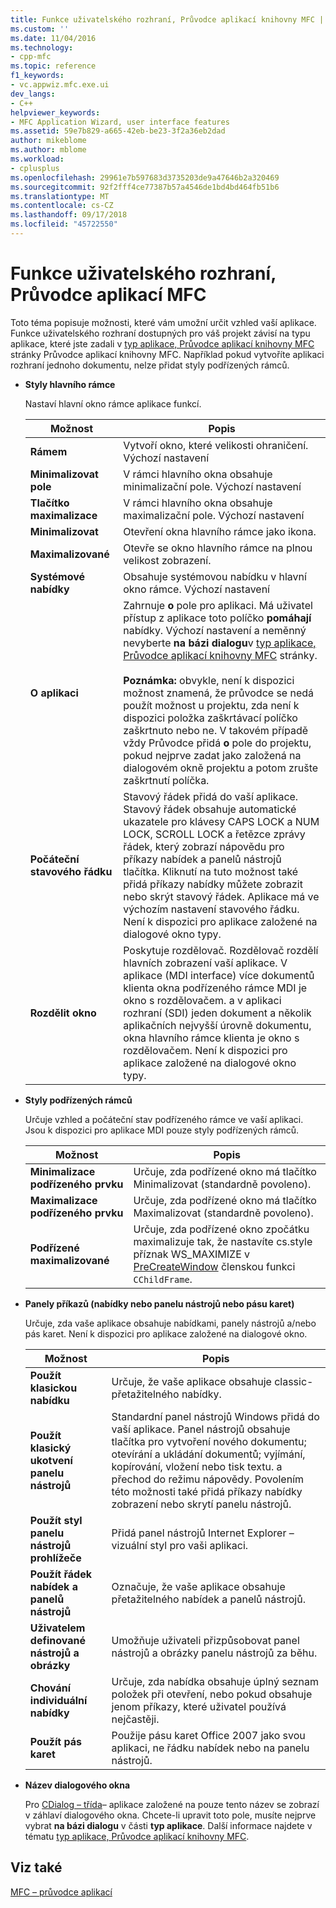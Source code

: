 ```yaml
---
title: Funkce uživatelského rozhraní, Průvodce aplikací knihovny MFC | Dokumentace Microsoftu
ms.custom: ''
ms.date: 11/04/2016
ms.technology:
- cpp-mfc
ms.topic: reference
f1_keywords:
- vc.appwiz.mfc.exe.ui
dev_langs:
- C++
helpviewer_keywords:
- MFC Application Wizard, user interface features
ms.assetid: 59e7b829-a665-42eb-be23-3f2a36eb2dad
author: mikeblome
ms.author: mblome
ms.workload:
- cplusplus
ms.openlocfilehash: 29961e7b597683d3735203de9a47646b2a320469
ms.sourcegitcommit: 92f2fff4ce77387b57a4546de1bd4bd464fb51b6
ms.translationtype: MT
ms.contentlocale: cs-CZ
ms.lasthandoff: 09/17/2018
ms.locfileid: "45722550"
---
```

# <a name="user-interface-features-mfc-application-wizard"></a>Funkce uživatelského rozhraní, Průvodce aplikací MFC

Toto téma popisuje možnosti, které vám umožní určit vzhled vaší aplikace. Funkce uživatelského rozhraní dostupných pro váš projekt závisí na typu aplikace, které jste zadali v [typ aplikace, Průvodce aplikací knihovny MFC](../../mfc/reference/application-type-mfc-application-wizard.md) stránky Průvodce aplikací knihovny MFC. Například pokud vytvoříte aplikaci rozhraní jednoho dokumentu, nelze přidat styly podřízených rámců.  
  
- **Styly hlavního rámce**

   Nastaví hlavní okno rámce aplikace funkcí.  
  
   |Možnost|Popis|  
   |------------|-----------------|  
   |**Rámem**|Vytvoří okno, které velikosti ohraničení. Výchozí nastavení|  
   |**Minimalizovat pole**|V rámci hlavního okna obsahuje minimalizační pole. Výchozí nastavení|  
   |**Tlačítko maximalizace**|V rámci hlavního okna obsahuje maximalizační pole. Výchozí nastavení|  
   |**Minimalizovat**|Otevření okna hlavního rámce jako ikona.|  
   |**Maximalizované**|Otevře se okno hlavního rámce na plnou velikost zobrazení.|  
   |**Systémové nabídky**|Obsahuje systémovou nabídku v hlavní okno rámce. Výchozí nastavení|  
   |**O aplikaci**|Zahrnuje **o** pole pro aplikaci. Má uživatel přístup z aplikace toto políčko **pomáhají** nabídky. Výchozí nastavení a neměnný nevyberte **na bázi dialogu**v [typ aplikace, Průvodce aplikací knihovny MFC](../../mfc/reference/application-type-mfc-application-wizard.md) stránky.<br /><br /> **Poznámka:** obvykle, není k dispozici možnost znamená, že průvodce se nedá použít možnost u projektu, zda není k dispozici položka zaškrtávací políčko zaškrtnuto nebo ne. V takovém případě vždy Průvodce přidá **o** pole do projektu, pokud nejprve zadat jako založená na dialogovém okně projektu a potom zrušte zaškrtnutí políčka.|  
   |**Počáteční stavového řádku**|Stavový řádek přidá do vaší aplikace. Stavový řádek obsahuje automatické ukazatele pro klávesy CAPS LOCK a NUM LOCK, SCROLL LOCK a řetězce zprávy řádek, který zobrazí nápovědu pro příkazy nabídek a panelů nástrojů tlačítka. Kliknutí na tuto možnost také přidá příkazy nabídky můžete zobrazit nebo skrýt stavový řádek. Aplikace má ve výchozím nastavení stavového řádku. Není k dispozici pro aplikace založené na dialogové okno typy.|  
   |**Rozdělit okno**|Poskytuje rozdělovač. Rozdělovač rozdělí hlavních zobrazení vaší aplikace. V aplikace (MDI interface) více dokumentů klienta okna podřízeného rámce MDI je okno s rozdělovačem. a v aplikaci rozhraní (SDI) jeden dokument a několik aplikačních nejvyšší úrovně dokumentu, okna hlavního rámce klienta je okno s rozdělovačem. Není k dispozici pro aplikace založené na dialogové okno typy.|  
  
- **Styly podřízených rámců**

   Určuje vzhled a počáteční stav podřízeného rámce ve vaší aplikaci. Jsou k dispozici pro aplikace MDI pouze styly podřízených rámců.  
  
   |Možnost|Popis|  
   |------------|-----------------|  
   |**Minimalizace podřízeného prvku**|Určuje, zda podřízené okno má tlačítko Minimalizovat (standardně povoleno).|  
   |**Maximalizace podřízeného prvku**|Určuje, zda podřízené okno má tlačítko Maximalizovat (standardně povoleno).|  
   |**Podřízené maximalizované**|Určuje, zda podřízené okno zpočátku maximalizuje tak, že nastavíte cs.style příznak WS_MAXIMIZE v [PreCreateWindow](../../mfc/reference/cwnd-class.md#precreatewindow) členskou funkci `CChildFrame`.|  
  
- **Panely příkazů (nabídky nebo panelu nástrojů nebo pásu karet)**

   Určuje, zda vaše aplikace obsahuje nabídkami, panely nástrojů a/nebo pás karet. Není k dispozici pro aplikace založené na dialogové okno.  
  
   |Možnost|Popis|  
   |------------|-----------------|  
   |**Použít klasickou nabídku**|Určuje, že vaše aplikace obsahuje classic-přetažitelného nabídky.|  
   |**Použít klasický ukotvení panelu nástrojů**|Standardní panel nástrojů Windows přidá do vaší aplikace. Panel nástrojů obsahuje tlačítka pro vytvoření nového dokumentu; otevírání a ukládání dokumentů; vyjímání, kopírování, vložení nebo tisk textu. a přechod do režimu nápovědy. Povolením této možnosti také přidá příkazy nabídky zobrazení nebo skrytí panelu nástrojů.|  
   |**Použít styl panelu nástrojů prohlížeče**|Přidá panel nástrojů Internet Explorer – vizuální styl pro vaši aplikaci.|  
   |**Použít řádek nabídek a panelů nástrojů**|Označuje, že vaše aplikace obsahuje přetažitelného nabídek a panelů nástrojů.|  
   |**Uživatelem definované nástrojů a obrázky**|Umožňuje uživateli přizpůsobovat panel nástrojů a obrázky panelu nástrojů za běhu.|  
   |**Chování individuální nabídky**|Určuje, zda nabídka obsahuje úplný seznam položek při otevření, nebo pokud obsahuje jenom příkazy, které uživatel používá nejčastěji.|  
   |**Použít pás karet**|Použije pásu karet Office 2007 jako svou aplikaci, ne řádku nabídek nebo na panelu nástrojů.|  
  
- **Název dialogového okna**

   Pro [CDialog – třída](../../mfc/reference/cdialog-class.md)– aplikace založené na pouze tento název se zobrazí v záhlaví dialogového okna. Chcete-li upravit toto pole, musíte nejprve vybrat **na bázi dialogu** v části **typ aplikace**. Další informace najdete v tématu [typ aplikace, Průvodce aplikací knihovny MFC](../../mfc/reference/application-type-mfc-application-wizard.md).  
  
## <a name="see-also"></a>Viz také  
 [MFC – průvodce aplikací](../../mfc/reference/mfc-application-wizard.md)

